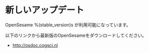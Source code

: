 # 新しいアップデート

OpenSesame %(stable_version)s が利用可能になっています。

以下のリンクから最新版のOpenSesameをダウンロードしてください。

- <http://osdoc.cogsci.nl>
